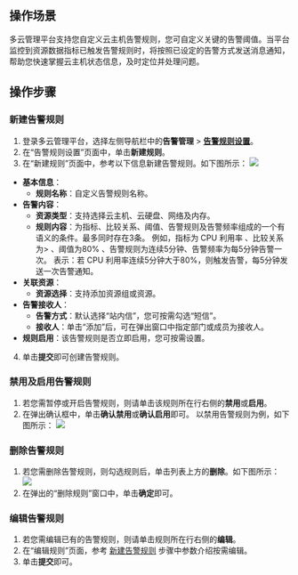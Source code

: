## 操作场景
多云管理平台支持您自定义云主机告警规则，您可自定义关键的告警阈值。当平台监控到资源数据指标已触发告警规则时，将按照已设定的告警方式发送消息通知，帮助您快速掌握云主机状态信息，及时定位并处理问题。



## 操作步骤

### 新建告警规则[](id:addRule)
1. 登录多云管理平台，选择左侧导航栏中的**告警管理** > **[告警规则设置](https://cmp.tencent.cn/alarm/rule)**。
2. 在“告警规则设置”页面中，单击**新建规则**。
3. 在“新建规则”页面中，参考以下信息新建告警规则。如下图所示：
![](https://qcloudimg.tencent-cloud.cn/raw/a6c0b6b4ddcb40245a5f4908627a034b.png)
 - **基本信息**：
    - **规则名称**：自定义告警规则名称。
 - **告警内容**：
    - **资源类型**：支持选择云主机、云硬盘、网络及内存。
    - **规则内容**：为指标、比较关系、阈值、告警规则及告警频率组成的一个有语义的条件。最多同时存在3条。
例如，指标为 CPU 利用率 、比较关系为> 、阈值为80% 、告警规则为连续5分钟、告警频率为每5分钟告警一次。
表示：若 CPU 利用率连续5分钟大于80%，则触发告警，每5分钟发送一次告警通知。
 - **关联资源**：
    - **资源选择**：支持添加资源组或资源。
 - **告警接收人**：
    - **告警方式**：默认选择“站内信”，您可按需勾选“短信”。
    - **接收人**：单击“添加”后，可在弹出窗口中指定部门或成员为接收人。
 - **规则启用**：该告警规则是否立即启用，您可按需设置。
4. 单击**提交**即可创建告警规则。



### 禁用及启用告警规则
1. 若您需暂停或开启告警规则，则请单击该规则所在行右侧的**禁用**或**启用**。
2. 在弹出确认框中，单击**确认禁用**或**确认启用**即可。
以禁用告警规则为例，如下图所示：
![](https://qcloudimg.tencent-cloud.cn/raw/fe0c1f3a409f0a29d1da17c23548a818.png)


### 删除告警规则
1. 若您需删除告警规则，则勾选规则后，单击列表上方的**删除**。如下图所示：
![](https://qcloudimg.tencent-cloud.cn/raw/378161ad083e3593b6fae2d3e37257cb.png)
2. 在弹出的“删除规则”窗口中，单击**确定**即可。



### 编辑告警规则
1. 若您需编辑已有的告警规则，则请单击规则所在行右侧的**编辑**。
2. 在“编辑规则”页面，参考 [新建告警规则](#addRule) 步骤中参数介绍按需编辑。
3. 单击**提交**即可。



